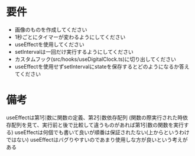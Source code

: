# 要件
- 画像のものを作成してください
- 1秒ごとにタイマーが変わるようにしてください
- useEffectを使用してください
- setIntervalは一回だけ実行するようにしてください
- カスタムフック(src/hooks/useDigitalClock.ts)に切り出してください
- useEffectを使用せずsetIntervalにstateを保存するとどのようになるか答えてください

# 備考
useEffectは第1引数に関数の定義、第2引数依存配列
(関数の際実行された時依存配列を見て、実行前と後で比較して違うものがあれば第1引数の関数を実行する)
useEffectは何個でも書いて良いが順番は保証されたない(上からというわけではない)
useEffectはバグりやすいのであまり使用しな方が良いという考えがある